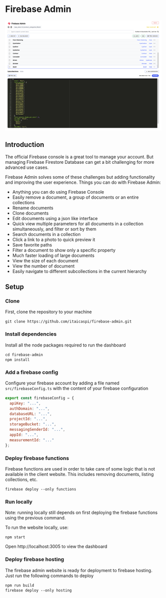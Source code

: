 # Firebase Admin

![screenshot](screenshot.png)

## Introduction
The official Firebase console is a great tool to manage your account.
But managing Firebase Firestore Database can get a bit challenging for more advanced use cases.

Firebase Admin solves some of these challenges but adding functionality and improving the user experience.
Things you can do with Firebase Admin:
- Anything you can do using Firebase Console
- Easily remove a document, a group of documents or an entire collections
- Rename documents
- Clone documents
- Edit documents using a json like interface
- Quick view multiple parameters for all documents in a collection simultaneously, and filter or sort by them
- Search documents in a collection
- Click a link to a photo to quick preview it
- Save favorite paths
- Filter a document to show only a specific property
- Much faster loading of large documents
- View the size of each document
- View the number of document
- Easily navigate to different subcollections in the current hierarchy


## Setup

### Clone
First, clone the repository to your machine
```shell
git clone https://github.com/itaicaspi/firebase-admin.git
```
### Install dependencies
Install all the node packages required to run the dashboard
```shell
cd firebase-admin
npm install
```

### Add a firebase config
Configure your firebase account by adding a file named `src/firebaseConfig.ts` with the content of your firebase configuration
```javascript
export const firebaseConfig = {
  apiKey: "...",
  authDomain: "...",
  databaseURL: "...",
  projectId: "...",
  storageBucket: "...",
  messagingSenderId: "...",
  appId: "...",
  measurementId: "..."
};
```

### Deploy firebase functions
Firebase functions are used in order to take care of some logic that is not available in the client website.
This includes removing documents, listing collections, etc.
```shell
firebase deploy --only functions
```

### Run locally
Note: running locally still depends on first deploying the firebase functions using the previous command.

To run the website locally, use:
```shell
npm start
```
Open http://localhost:3005 to view the dashboard

### Deploy firebase hosting
The firebase admin website is ready for deployment to firebase hosting.
Just run the following commands to deploy
```shell
npm run build
firebase deploy --only hosting
```